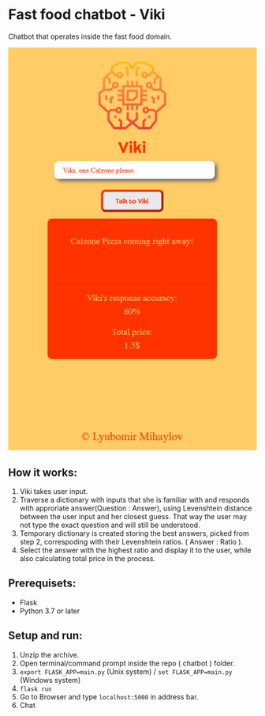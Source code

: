 # Fast food chatbot - Viki
Chatbot that operates inside the fast food domain.


![Image description](demo_pic.png)

## How it works:

1. Viki takes user input.
2. Traverse a dictionary with inputs that she is familiar with and responds with approriate answer(Question : Answer), using Levenshtein distance between the user input and her closest guess. That way the user may not type the exact question and will still be understood.
3. Temporary dictionary is created storing the best answers, picked from step 2, correspoding with their Levenshtein ratios. ( Answer : Ratio ).  
4. Select the answer with the highest ratio and display it to the user, while also calculating total price in the process.

## Prerequisets:
- Flask
- Python 3.7 or later

## Setup and run:
1. Unzip the archive.
2. Open terminal/command prompt inside the repo ( chatbot ) folder.
3. `export FLASK_APP=main.py` (Unix system) / `set FLASK_APP=main.py` (Windows system)
4. `flask run`
5. Go to Browser and type `localhost:5000` in address bar.
6. Chat
